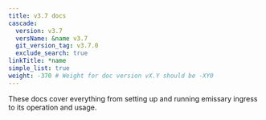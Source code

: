 ```yaml
---
title: v3.7 docs
cascade:
  version: v3.7
  versName: &name v3.7
  git_version_tag: v3.7.0
  exclude_search: true
linkTitle: *name
simple_list: true
weight: -370 # Weight for doc version vX.Y should be -XY0
---
```


These docs cover everything from setting up and running emissary ingress to its operation and usage.
